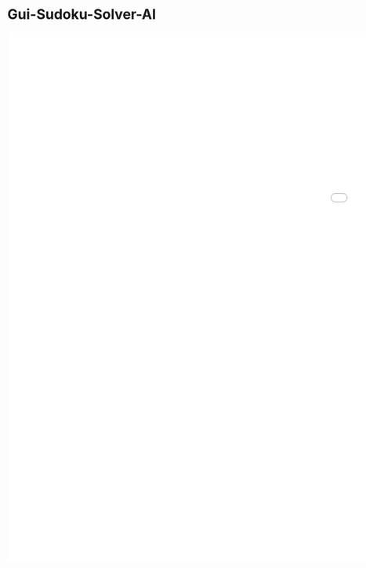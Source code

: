 # Gui-Sudoku-Solver-AI

<iframe src='//gifs.com/embed/sudoku1-5QDggZ' frameborder='0' scrolling='no' width='1920px' height='1080px' style='-webkit-backface-visibility: hidden;-webkit-transform: scale(1);' ></iframe>
